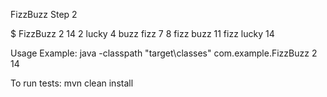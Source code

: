 FizzBuzz Step 2

$ FizzBuzz 2 14
2 lucky 4 buzz fizz 7 8 fizz buzz 11 fizz lucky 14

Usage Example:
java -classpath "target\classes" com.example.FizzBuzz 2 14

To run tests:
mvn clean install